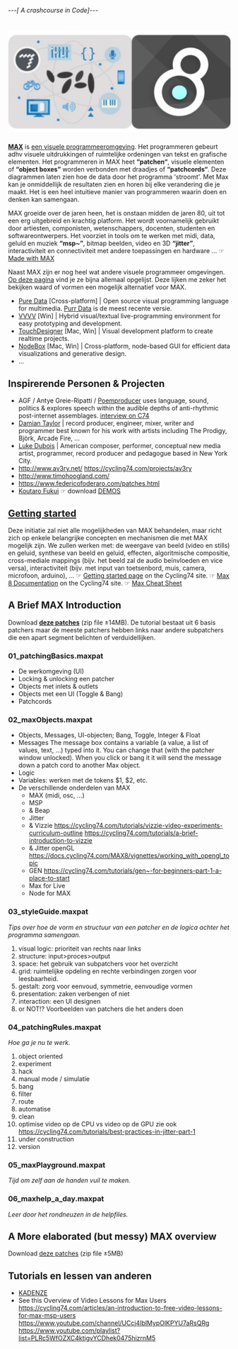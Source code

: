 *---[ A crashcourse in Code]---*

# ![MAX](images/MAX/c74-max8_v2.png)
**[MAX](https://cycling74.com/products/max)** is [een visuele programmeeromgeving](https://en.wikipedia.org/wiki/Visual_programming_language). Het programmeren gebeurt adhv visuele uitdrukkingen of ruimtelijke ordeningen van tekst en grafische elementen. Het programmeren in MAX heet **“patchen“**, visuele elementen of **“object boxes”** worden verbonden met draadjes of **“patchcords“**. Deze diagrammen laten zien hoe de data door het programma 'stroomt'. Met Max kan je onmiddellijk de resultaten zien en horen bij elke verandering die je maakt. Het is een heel intuitieve manier van programmeren waarin doen en denken kan samengaan. 

MAX groeide over de jaren heen, het is onstaan midden de jaren 80, uit tot een erg uitgebreid en krachtig platform. Het wordt voornamelijk gebruikt door artiesten, componisten, wetenschappers, docenten, studenten en softwareontwerpers. Het voorziet in tools om te werken met midi, data, geluid en muziek **“msp~”**, bitmap beelden, video en 3D **“jitter”**, interactiviteit en connectiviteit met andere toepassingen en hardware ... 
☞ [Made with MAX](https://cycling74.com/products/made-with-max)

Naast MAX zijn er nog heel wat andere visuele programmeer omgevingen. [Op deze pagina](https://github.com/ivanreese/visual-programming-codex/blob/master/implementations.md) vind je ze bijna allemaal opgelijst. Deze lijken me zeker het bekijken waard of vormen een mogelijk alternatief voor MAX.
* [Pure Data](https://puredata.info/) [Cross-platform] | Open source visual programming language for multimedia. [Purr Data](https://github.com/agraef/purr-data/releases) is de meest recente versie.
* [VVVV](https://vvvv.org/) [Win] | Hybrid visual/textual live-programming environment for easy prototyping and development.
* [TouchDesigner](https://derivative.ca/) [Mac, Win] | Visual development platform to create realtime projects.
* [NodeBox](https://www.nodebox.net/) [Mac, Win] | Cross-platform, node-based GUI for efficient data visualizations and generative design.
* ...


## Inspirerende Personen & Projecten 
* AGF / Antye Greie-Ripatti / [Poemproducer](http://www.poemproducer.com/) uses language, sound, politics & explores speech within the audible depths of anti-rhythmic post-internet assemblages. [interview on C74](https://cycling74.com/forums/an-interview-with-antye-greie-ripatti-agf/)
* [Damian Taylor](https://www.damiantaylor.com/) | record producer, engineer, mixer, writer and programmer best known for his work with artists including The Prodigy, Björk, Arcade Fire, ... 
* [Luke Dubois](https://lukedubois.com/) | American composer, performer, conceptual new media artist, programmer, record producer and pedagogue based in New York City.
* http://www.av3ry.net/  https://cycling74.com/projects/av3ry
* http://www.timohoogland.com/
* https://www.federicofoderaro.com/patches.html
* [Koutaro Fukui](http://ondomusic.com/) 
☞ download [DEMOS](downloads/max/Demos.zip)

## [Getting started](https://cycling74.com/get-started)
Deze initiatie zal niet alle mogelijkheden van MAX behandelen, maar richt zich op enkele belangrijke concepten en mechanismen die met MAX mogelijk zijn. We zullen werken met: de weergave van beeld (video en stills) en geluid, synthese van beeld en geluid, effecten, algoritmische compositie, cross-mediale mappings (bijv. het beeld zal de audio beïnvloeden en vice versa), interactiviteit (bijv. met input van toetsenbord, muis, camera, microfoon, arduino), ...
☞ [Getting started page](https://cycling74.com/get-started) on the Cycling74 site.
☞ [Max 8 Documentation](https://docs.cycling74.com/MAX8) on the Cycling74 site.
☞ [Max Cheat Sheet](downloads/max/MAX_cheatsheet_v2.pdf)

## A Brief MAX Introduction 
Download **[deze patches](downloads/max/A_brief_introduction.zip)** (zip file ±14MB). De tutorial bestaat uit 6 basis patchers maar de meeste patchers hebben links naar andere subpatchers die een apart segment belichten of verduidellijken. 

### 01_patchingBasics.maxpat
* De werkomgeving (UI)
* Locking & unlocking een patcher
* Objects met inlets & outlets 
* Objects met een UI (Toggle & Bang)
* Patchcords

### 02_maxObjects.maxpat
* Objects, Messages, UI-objecten; Bang, Toggle, Integer & Float
* Messages 
The message box contains a variable (a value, a list of values, text, ...) typed into it. You can change that (with the patcher window unlocked). When you click or bang it it will send the message down a patch cord to another Max object. 
* Logic
* Variables: werken met de tokens $1, $2, etc.
* De verschillende onderdelen van MAX
  * MAX (midi, osc, ...)
  * MSP 
  * & Beap
  * Jitter 
  * & Vizzie https://cycling74.com/tutorials/vizzie-video-experiments-curriculum-outline
  https://cycling74.com/tutorials/a-brief-introduction-to-vizzie
  * & Jitter openGL
  https://docs.cycling74.com/MAX8/vignettes/working_with_opengl_topic
  * GEN
  https://cycling74.com/tutorials/gen~-for-beginners-part-1-a-place-to-start
  * Max for Live
  * Node for MAX
  
### 03_styleGuide.maxpat
*Tips over hoe de vorm en structuur van een patcher en de logica achter het programma samengaan.*
1. visual logic: prioriteit van rechts naar links
2. structure: input>proces>output
3. space: het gebruik van subpatchers voor het overzicht
4. grid: ruimtelijke opdeling en rechte verbindingen zorgen voor leesbaarheid.
5. gestalt: zorg voor eenvoud, symmetrie, eenvoudige vormen
6. presentation: zaken verbengen of niet
7. interaction: een UI designen
8. or NOT!? Voorbeelden van patchers die het anders doen

### 04_patchingRules.maxpat
*Hoe ga je nu te werk.*
1. object oriented
2. experiment
3. hack
4. manual mode / simulatie
5. bang
6. filter
7. route
8. automatise
9. clean
10. optimise
video op de CPU vs video op de GPU 
zie ook https://cycling74.com/tutorials/best-practices-in-jitter-part-1
11. under construction
12. version

### 05_maxPlayground.maxpat
*Tijd om zelf aan de handen vuil te maken.*

### 06_maxhelp_a_day.maxpat
*Leer door het rondneuzen in de helpfiles.*

## A More elaborated (but messy) MAX overview
Download [deze patches](downloads/max/A_More_Elaborated_Overview.zip) (zip file ±5MB) 

## Tutorials en lessen van anderen
* [KADENZE](https://www.kadenze.com/courses/programming-MAX-structuring-interactive-software-for-digital-arts-i/info)
* See this Overview of Video Lessons for Max Users
https://cycling74.com/articles/an-introduction-to-free-video-lessons-for-max-msp-users
https://www.youtube.com/channel/UCcj4IblMypOlKPYU7aRsQRg
https://www.youtube.com/playlist?list=PLRc5WfOZXC4ktigvYCDhek0475hizrnM5
